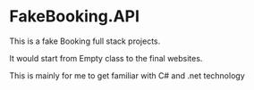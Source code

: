 # FakeBooking.API

This is a fake Booking full stack projects.

It would start from Empty class to the final websites.

This is mainly for me to get familiar with C# and .net technology
